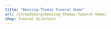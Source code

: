 ```yaml
---
title: "Bensing-Thomas Funeral Home"
url: /stroudsburg/bensing-thomas-funeral-home/
shop: funeral directors
---
```

